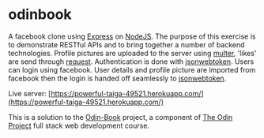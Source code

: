 # odinbook

A facebook clone using [Express](http://expressjs.com/) on [NodeJS](https://nodejs.org/). The purpose of this exercise is to demonstrate RESTful APIs and to bring together a number of backend technologies. Profile pictures are uploaded to the server using [multer](https://github.com/expressjs/multer), 'likes' are send through [request](https://github.com/request/request). Authentication is done with [jsonwebtoken](https://github.com/auth0/node-jsonwebtoken). Users can login using facebook. User details and profile picture are imported from facebook then the login is handed off seamlessly to [jsonwebtoken](https://github.com/auth0/node-jsonwebtoken).

Live server: [https://powerful-taiga-49521.herokuapp.com/](https://powerful-taiga-49521.herokuapp.com/)

This is a solution to the [Odin-Book](https://www.theodinproject.com/courses/nodejs/lessons/odin-book) project, a component of [The Odin Project](https://www.theodinproject.com/) full stack web development course.
